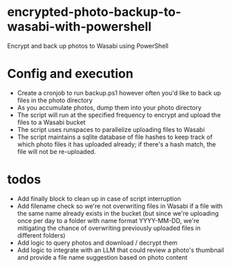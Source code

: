 # encrypted-photo-backup-to-wasabi-with-powershell
Encrypt and back up photos to Wasabi using PowerShell

# Config and execution
* Create a cronjob to run backup.ps1 however often you'd like to back up files in the photo directory
* As you accumulate photos, dump them into your photo directory
* The script will run at the specified frequency to encrypt and upload the files to a Wasabi bucket
* The script uses runspaces to parallelize uploading files to Wasabi
* The script maintains a sqlite database of file hashes to keep track of which photo files it has uploaded already; if there's a hash match, the file will not be re-uploaded.

# todos
* Add finally block to clean up in case of script interruption
* Add filename check so we're not overwriting files in Wasabi if a file with the same name already exists in the bucket (but since we're uploading once per day to a folder with name format YYYY-MM-DD, we're mitigating the chance of overwriting previously uploaded files in different folders)
* Add logic to query photos and download / decrypt them
* Add logic to integrate with an LLM that could review a photo's thumbnail and provide a file name suggestion based on photo content

